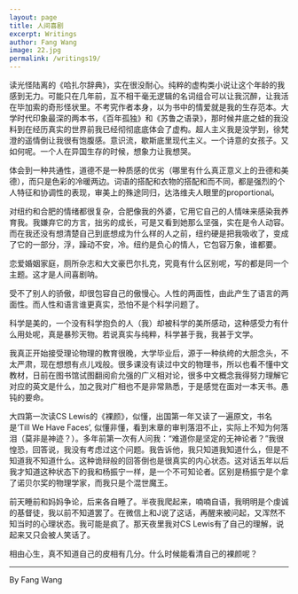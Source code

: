 ```yaml
---
layout: page
title: 人间喜剧
excerpt: Writings
author: Fang Wang
image: 22.jpg
permalink: /writings19/
---
```


读光怪陆离的《哈扎尔辞典》，实在很没耐心。纯粹的虚构类小说让这个年龄的我感到无力。可能只在几年前，互不相干毫无逻辑的名词组合可以让我沉醉，让我活在毕加索的奇形怪状里。不考究作者本身，以为书中的情爱就是我的生存范本。大学时代印象最深的两本书，《百年孤独》和《苏鲁之语录》，那时候井底之蛙的我没料到在经历真实的世界前我已经彻彻底底体会了虚构。超人主义我是没学到，徐梵澄的遥情倒让我很有饱腹感。意识流，歇斯底里现代主义。一个诗意的女孩子。又如何呢。一个人在异国生存的时候，想象力让我想哭。

体会到一种共通性，道德不是一种质感的优劣（哪里有什么真正意义上的丑德和美德），而只是色彩的冷暖两边。词语的搭配和衣物的搭配和而不同，都是强烈的个人特征和协调性的表现，审美上的殊途同归，达洛维夫人眼里的proportional。

对纽约和合肥的情绪都很复杂，合肥像我的外婆，它用它自己的人情味来感染我养育我。我嫌弃它的方言，拙劣的成长，可是又看到她那么坚强，实在是令人动容。而在我还没有想清楚自己到底想成为什么样的人之前，纽约硬是把我吸收了，变成了它的一部分，浮，躁动不安，冷。纽约是负心的情人，它包容万象，谁都要。

恋爱婚姻家庭，厕所杂志和大文豪巴尔扎克，究竟有什么区别呢，写的都是同一个主题。这才是人间喜剧呐。

受不了别人的骄傲，却很包容自己的傲慢心。人性的两面性，由此产生了语言的两面性。而人性和语言谁更真实，恐怕不是个科学问题了。

科学是美的，一个没有科学抱负的人（我）却被科学的美所感动，这种感受力有什么用处呢，真是暴殄天物。若说真实与纯粹，科学甚于我，我甚于文学。

我真正开始接受理论物理的教育很晚，大学毕业后，源于一种纨绔的大胆念头，不太严肃，现在想想有点儿戏般。很多课没有读过中文的物理书，所以也看不懂中文教材，日前在图书馆试图翻阅俞允强的广义相对论，很多中文概念我得努力理解它对应的英文是什么，加之我对广相也不是非常熟悉，于是感觉在面对一本天书。愚钝的要命。

大四第一次读CS Lewis的《裸颜》，似懂，出国第一年又读了一遍原文，书名是‘Till We Have Faces’, 似懂非懂，看到末章的审判落泪不止，实际上不知为何落泪（莫非是神迹？）。多年前第一次有人问我：“难道你是坚定的无神论者？”我很惶恐，回答说，我没有考虑过这个问题。我告诉他，我只知道我知道什么，但是不知道我不知道什么。这种诡辩般的回答倒也是很真实的内心状态。这对话五年以后我才知道这种状态下的我和杨振宁一样，是一个不可知论者。区别是杨振宁是个拿了诺贝尔奖的物理学家，而我只是个混世魔王。

前天睡前和妈妈争论，后来各自睡了。半夜我爬起来，喃喃自语，我明明是个虔诚的基督徒，我以前不知道罢了。在微信上和J说了这话，再醒来被问起，又浑然不知当时的心理状态。我可能是疯了。那天夜里我对CS Lewis有了自己的理解，说起来又只会被人笑话了。

相由心生，真不知道自己的皮相有几分。什么时候能看清自己的裸颜呢？



****

By Fang Wang


